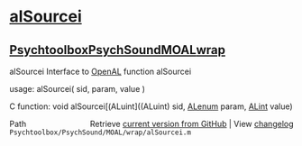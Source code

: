 # [alSourcei](alSourcei)
## [Psychtoolbox](Psychtoolbox)[PsychSound](PsychSound)[MOAL](MOAL)[wrap](wrap)

alSourcei  Interface to [OpenAL](OpenAL) function alSourcei  
  
usage:  alSourcei( sid, param, value )  
  
C function:  void alSourcei[(ALuint]((ALuint) sid, [ALenum](ALenum) param, [ALint](ALint) value)  




<div class="code_header" style="text-align:right;">
  <span style="float:left;">Path&nbsp;&nbsp;</span> <span class="counter">Retrieve <a href=
  "https://raw.github.com/Psychtoolbox-3/Psychtoolbox-3/beta/Psychtoolbox/PsychSound/MOAL/wrap/alSourcei.m">current version from GitHub</a> | View <a href=
  "https://github.com/Psychtoolbox-3/Psychtoolbox-3/commits/beta/Psychtoolbox/PsychSound/MOAL/wrap/alSourcei.m">changelog</a></span>
</div>
<div class="code">
  <code>Psychtoolbox/PsychSound/MOAL/wrap/alSourcei.m</code>
</div>

